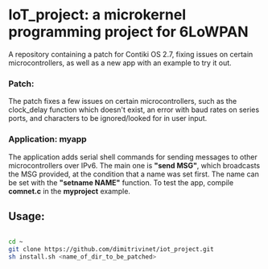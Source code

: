 # IoT_project: a microkernel programming project for 6LoWPAN

A repository containing a patch for Contiki OS 2.7, fixing issues on certain microcontrollers, as well as a new app with an example to try it out.

### Patch:

The patch fixes a few issues on certain microcontrollers, such as the clock_delay function which doesn't exist, an error with baud rates on series ports, and characters to be ignored/looked for in user input.

### Application: myapp

The application adds serial shell commands for sending messages to other microcontrollers over IPv6. The main one is **"send MSG"**, which broadcasts the MSG provided, at the condition that a name was set first. The name can be set with the **"setname NAME"** function. To test the app, compile **comnet.c** in the **myproject** example.


## Usage:

```bash

cd ~
git clone https://github.com/dimitrivinet/iot_project.git
sh install.sh <name_of_dir_to_be_patched>

```




